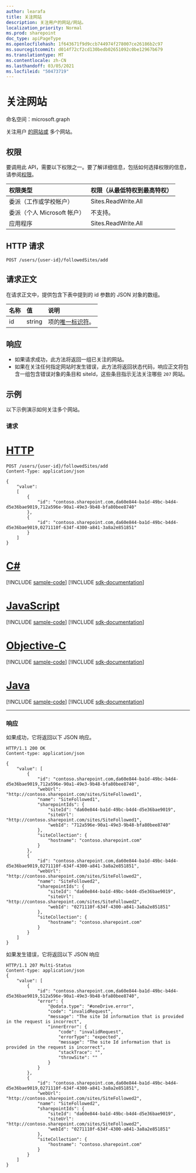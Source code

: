 ```yaml
---
author: learafa
title: 关注网站
description: 关注用户的网站/网站。
localization_priority: Normal
ms.prod: sharepoint
doc_type: apiPageType
ms.openlocfilehash: 1f643671f9d9ccb744974f278007ce26186b2c97
ms.sourcegitcommit: d014f72cf2cd130bedb02651092c0be12967b679
ms.translationtype: MT
ms.contentlocale: zh-CN
ms.lasthandoff: 03/05/2021
ms.locfileid: "50473719"
---
```

# <a name="follow-site"></a>关注网站 

命名空间：microsoft.graph

关注用户 [的网站或](../resources/site.md) 多个网站。

## <a name="permissions"></a>权限

要调用此 API，需要以下权限之一。要了解详细信息，包括如何选择权限的信息，请参阅[权限](/graph/permissions-reference)。

|            权限类型             | 权限（从最低特权到最高特权） |
| :------------------------------------- | :------------------------------------------ |
| 委派（工作或学校帐户）     | Sites.ReadWrite.All                         |
| 委派（个人 Microsoft 帐户） | 不支持。                              |
| 应用程序                            | Sites.ReadWrite.All                         |

## <a name="http-request"></a>HTTP 请求

<!-- { "blockType": "ignored" } -->

```http
POST /users/{user-id}/followedSites/add
```

## <a name="request-body"></a>请求正文

在请求正文中，提供包含下表中提到的 id 参数的 JSON 对象的数组。 


| 名称                 | 值  | 说明                                                            |
|:---------------------|:-------|:-----------------------------------------------------------------------|
|   id                 | string | 项的[唯一标识符](../resources/site.md#id-property)。 |


## <a name="response"></a>响应 

* 如果请求成功，此方法将返回一组已关注的网站。  
* 如果在关注任何指定网站时发生错误，此方法将返回状态代码，响应正文将包含一组包含错误对象的条目和 siteId，这些条目指示无法关注哪些 `207` 网站[](/graph/errors)。

## <a name="example"></a>示例

以下示例演示如何关注多个网站。 

### <a name="request"></a>请求


# <a name="http"></a>[HTTP](#tab/http)
<!-- { "blockType": "request", "name": "follow-site", "scopes": "sites.readwrite.all" } -->

```http
POST /users/{user-id}/followedSites/add
Content-Type: application/json

{
    "value":
    [
        {
            "id": "contoso.sharepoint.com,da60e844-ba1d-49bc-b4d4-d5e36bae9019,712a596e-90a1-49e3-9b48-bfa80bee8740"
        },
        {
            "id": "contoso.sharepoint.com,da60e844-ba1d-49bc-b4d4-d5e36bae9019,0271110f-634f-4300-a841-3a8a2e851851"
        }
    ] 
}
```
# <a name="c"></a>[C#](#tab/csharp)
[!INCLUDE [sample-code](../includes/snippets/csharp/follow-site-csharp-snippets.md)]
[!INCLUDE [sdk-documentation](../includes/snippets/snippets-sdk-documentation-link.md)]

# <a name="javascript"></a>[JavaScript](#tab/javascript)
[!INCLUDE [sample-code](../includes/snippets/javascript/follow-site-javascript-snippets.md)]
[!INCLUDE [sdk-documentation](../includes/snippets/snippets-sdk-documentation-link.md)]

# <a name="objective-c"></a>[Objective-C](#tab/objc)
[!INCLUDE [sample-code](../includes/snippets/objc/follow-site-objc-snippets.md)]
[!INCLUDE [sdk-documentation](../includes/snippets/snippets-sdk-documentation-link.md)]

# <a name="java"></a>[Java](#tab/java)
[!INCLUDE [sample-code](../includes/snippets/java/follow-site-java-snippets.md)]
[!INCLUDE [sdk-documentation](../includes/snippets/snippets-sdk-documentation-link.md)]

---

### <a name="response"></a>响应

如果成功，它将返回以下 JSON 响应。 

<!-- { "blockType": "response", "@type": "microsoft.graph.site", "isCollection": true, "truncated": true } -->

```http
HTTP/1.1 200 OK
Content-type: application/json

{
    "value": [
        {
            "id": "contoso.sharepoint.com,da60e844-ba1d-49bc-b4d4-d5e36bae9019,712a596e-90a1-49e3-9b48-bfa80bee8740",
            "webUrl": "http://contoso.sharepoint.com/sites/SiteFollowed1",
            "name": "SiteFollowed1",
            "sharepointIds": {
                "siteId": "da60e844-ba1d-49bc-b4d4-d5e36bae9019",
                "siteUrl": "http://contoso.sharepoint.com/sites/SiteFollowed1",
                "webId": "712a596e-90a1-49e3-9b48-bfa80bee8740"
            },
            "siteCollection": {
                "hostname": "contoso.sharepoint.com"
            }
        },
        {
            "id": "contoso.sharepoint.com,da60e844-ba1d-49bc-b4d4-d5e36bae9019,0271110f-634f-4300-a841-3a8a2e851851",
            "webUrl": "http://contoso.sharepoint.com/sites/SiteFollowed2",
            "name": "SiteFollowed2",
            "sharepointIds": {
                "siteId": "da60e844-ba1d-49bc-b4d4-d5e36bae9019",
                "siteUrl": "http://contoso.sharepoint.com/sites/SiteFollowed2",
                "webId": "0271110f-634f-4300-a841-3a8a2e851851"
            },
            "siteCollection": {
                "hostname": "contoso.sharepoint.com"
            }
        }
    ]
}
```

如果发生错误，它将返回以下 JSON 响应 

<!-- { "blockType": "response", "@type": "microsoft.graph.site", "isCollection": true, "truncated": true } -->

```http
HTTP/1.1 207 Multi-Status
Content-type: application/json
{
    "value": [
        {
            "id": "contoso.sharepoint.com,da60e844-ba1d-49bc-b4d4-d5e36bae9019,512a596e-90a1-49e3-9b48-bfa80bee8740",
            "error": {
                "@odata.type": "#oneDrive.error",
                "code": "invalidRequest",
                "message": "The site Id information that is provided in the request is incorrect",
                "innerError": {
                    "code": "invalidRequest",
                    "errorType": "expected",
                    "message": "The site Id information that is provided in the request is incorrect",
                    "stackTrace": "",
                    "throwSite": ""
                }
            }
        },
        {
            "id": "contoso.sharepoint.com,da60e844-ba1d-49bc-b4d4-d5e36bae9019,0271110f-634f-4300-a841-3a8a2e851851",
            "webUrl": "http://contoso.sharepoint.com/sites/SiteFollowed2",
            "name": "SiteFollowed2",
            "sharepointIds": {
                "siteId": "da60e844-ba1d-49bc-b4d4-d5e36bae9019",
                "siteUrl": "http://contoso.sharepoint.com/sites/SiteFollowed2",
                "webId": "0271110f-634f-4300-a841-3a8a2e851851"
            },
            "siteCollection": {
                "hostname": "contoso.sharepoint.com"
            }
        }
    ]
}
```  

<!-- {
  "type": "#page.annotation",
  "description": "Follow sharepoint site for a user.",
  "keywords": "follow site",
  "section": "documentation",
  "tocPath": "Sites/Follow site",
  "suppressions": [
  ]
} -->

